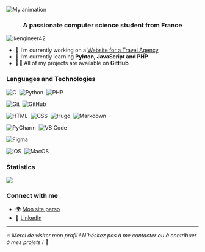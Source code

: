 ![My animation](./assets/readme.gif)
<h3 align="center">A passionate computer science student from France</h3>  

<p align="left"> <img src="https://komarev.com/ghpvc/?username=jkengineer42&label=Profile%20views&color=0e75b6&style=for-the-badge" alt="jkengineer42" /> </p>  

- 🔭 I’m currently working on a [Website for a Travel Agency](https://github.com/jkengineer42/jkengineer42/edit/main/README.md)
- 🌱 I’m currently learning **Pyhton, JavaScript and PHP**
- 👨‍💻 All of my projects are available on **GitHub**

### Languages and Technologies  

![C](https://img.shields.io/badge/-C-000000?style=for-the-badge&logo=C&logoColor=A8B9CC)&nbsp;
![Python](https://img.shields.io/badge/-Python-000000?style=for-the-badge&logo=python)&nbsp;
![PHP](https://img.shields.io/badge/PHP-000000?style=for-the-badge&logo=php&logoColor=white)&nbsp;

![Git](https://img.shields.io/badge/-Git-000000?style=for-the-badge&logo=git)&nbsp;
![GitHub](https://img.shields.io/badge/-GitHub-000000?style=for-the-badge&logo=github)&nbsp;

![HTML](https://img.shields.io/badge/-HTML-000000?style=for-the-badge&logo=HTML5)&nbsp;
![CSS](https://img.shields.io/badge/-CSS-000000?style=for-the-badge&logo=CSS3&logoColor=1572B6)&nbsp;
![Hugo](https://img.shields.io/badge/Hugo-000000?style=for-the-badge&logo=hugo&logoColor=white)&nbsp;
![Markdown](https://img.shields.io/badge/-Markdown-000000?style=for-the-badge&logo=markdown)&nbsp;

![PyCharm](https://img.shields.io/badge/PyCharm-000000.svg?&style=for-the-badge&logo=PyCharm&logoColor=white)&nbsp;
![VS Code](https://img.shields.io/badge/VSCode-0078D4?style=for-the-badge&logo=visual%20studio%20code&logoColor=white)&nbsp;

![Figma](https://img.shields.io/badge/Figma-000000?style=for-the-badge&logo=figma&logoColor=white)&nbsp;

![iOS](https://img.shields.io/badge/iOS-000000?style=for-the-badge&logo=ios&logoColor=white)&nbsp;
![MacOS](https://img.shields.io/badge/mac%20os-000000?style=for-the-badge&logo=apple&logoColor=white)&nbsp;

### Statistics

![](http://github-profile-summary-cards.vercel.app/api/cards/profile-details?username=jkengineer42&theme=apprentice)

### Connect with me 
- 🌍 [Mon site perso](https://ton-site.com)  
- 🔗 [LinkedIn](https://linkedin.com/in/ton-profil)

---

🔥 *Merci de visiter mon profil ! N’hésitez pas à me contacter ou à contribuer à mes projets !* 🚀
